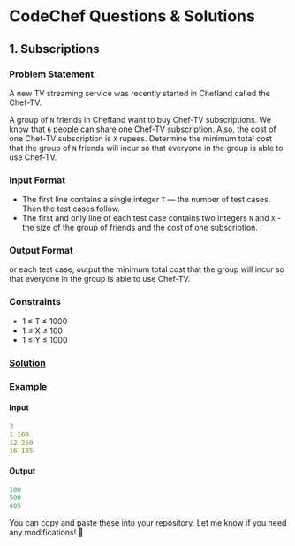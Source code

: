 # CodeChef Questions & Solutions

## 1. Subscriptions
### Problem Statement
A new TV streaming service was recently started in Chefland called the Chef-TV.

A group of ```N``` friends in Chefland want to buy Chef-TV subscriptions. We know that
```6``` people can share one Chef-TV subscription. Also, the cost of one Chef-TV subscription is
```X``` rupees. Determine the minimum total cost that the group of
```N``` friends will incur so that everyone in the group is able to use Chef-TV.

### Input Format
- The first line contains a single integer ```T``` — the number of test cases. Then the test cases follow.
- The first and only line of each test case contains two integers ```N``` and ```X``` - the size of the group of friends and the cost of one subscription.

### Output Format
or each test case, output the minimum total cost that the group will incur so that everyone in the group is able to use Chef-TV.

### Constraints
- 1 ≤ T ≤ 1000
- 1 ≤ X ≤ 100
- 1 ≤ Y ≤ 1000

### [Solution](./Subscriptions.java)


### Example
#### Input
```yaml
3
1 100
12 250
16 135
```
#### Output
```objectivec
100
500
405
```


You can copy and paste these into your repository. Let me know if you need any modifications! 🚀
